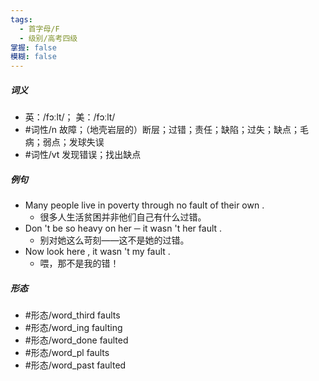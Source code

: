 ```yaml
---
tags:
  - 首字母/F
  - 级别/高考四级
掌握: false
模糊: false
---
```

##### 词义
- 英：/fɔːlt/； 美：/fɔːlt/
- #词性/n  故障；（地壳岩层的）断层；过错；责任；缺陷；过失；缺点；毛病；弱点；发球失误
- #词性/vt  发现错误；找出缺点
##### 例句
- Many people live in poverty through no fault of their own .
	- 很多人生活贫困并非他们自己有什么过错。
- Don 't be so heavy on her ─ it wasn 't her fault .
	- 别对她这么苛刻——这不是她的过错。
- Now look here , it wasn 't my fault .
	- 喂，那不是我的错！
##### 形态
- #形态/word_third faults
- #形态/word_ing faulting
- #形态/word_done faulted
- #形态/word_pl faults
- #形态/word_past faulted
